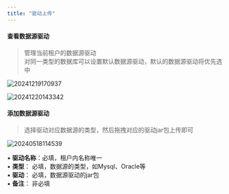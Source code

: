 ```yaml
---
title: "驱动上传"
---
```


#### 查看数据源驱动

> 管理当前租户的数据源驱动 <br/>
> 对同一类型的数据库可以设置默认数据源驱动，默认的数据源驱动将优先选中

![20241219170937](https://img.isxcode.com/picgo/20241219170937.png)

![20241220143342](https://img.isxcode.com/picgo/20241220143342.png)

#### 添加数据源驱动

> 选择驱动对应数据源的类型，然后拖拽对应的驱动jar包上传即可

![20240518114539](https://img.isxcode.com/picgo/20240518114539.png)

▪ **驱动名称**：必填，租户内名称唯一 <br/>
▪ **类型**： 必填，数据源的类型，如Mysql、Oracle等 <br/>
▪ **驱动**： 必填，数据源驱动的jar包 <br/>
▪ **备注**： 非必填


